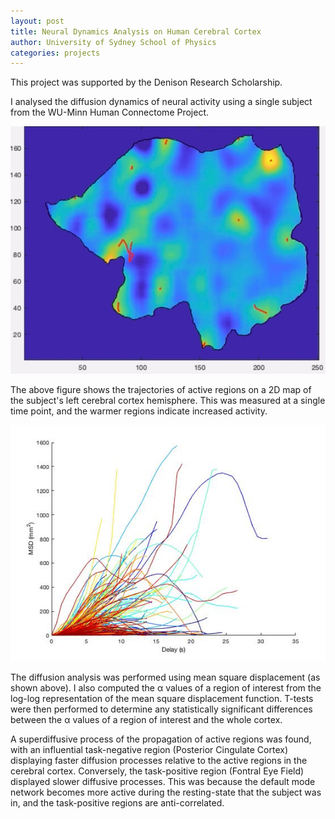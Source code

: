 ```yaml
---
layout: post
title: Neural Dynamics Analysis on Human Cerebral Cortex
author: University of Sydney School of Physics
categories: projects
---
```


This project was supported by the Denison Research Scholarship.

I analysed the diffusion dynamics of neural activity using a single
subject from the WU-Minn Human Connectome Project. 

![f1](/assets/images/denision0.jpg)

The above figure shows the trajectories of active regions on a 2D map of the subject's left cerebral cortex hemisphere.
This was measured at a single time point, and the warmer regions indicate increased activity.

![f2](/assets/images/dension1.jpg)

The diffusion analysis was performed using mean square displacement (as shown above). I also computed the α values of a region of interest
from the log-log representation of the mean square displacement function. T-tests were then performed to determine any statistically significant differences 
between the α values of a region of interest and the whole cortex.

A superdiffusive process of the propagation of active regions
was found, with an influential task-negative region (Posterior
Cingulate Cortex) displaying faster diffusion processes relative to the active regions in the cerebral cortex.
Conversely, the task-positive region (Fontral Eye Field) displayed slower diffusive processes.
This was because the default mode network becomes more
active during the resting-state that the subject was in, and
the task-positive regions are anti-correlated.
